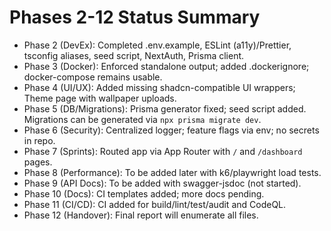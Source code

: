 # Phases 2-12 Status Summary

- Phase 2 (DevEx): Completed .env.example, ESLint (a11y)/Prettier, tsconfig aliases, seed script, NextAuth, Prisma client.
- Phase 3 (Docker): Enforced standalone output; added .dockerignore; docker-compose remains usable.
- Phase 4 (UI/UX): Added missing shadcn-compatible UI wrappers; Theme page with wallpaper uploads.
- Phase 5 (DB/Migrations): Prisma generator fixed; seed script added. Migrations can be generated via `npx prisma migrate dev`.
- Phase 6 (Security): Centralized logger; feature flags via env; no secrets in repo.
- Phase 7 (Sprints): Routed app via App Router with `/` and `/dashboard` pages.
- Phase 8 (Performance): To be added later with k6/playwright load tests.
- Phase 9 (API Docs): To be added with swagger-jsdoc (not started).
- Phase 10 (Docs): CI templates added; more docs pending.
- Phase 11 (CI/CD): CI added for build/lint/test/audit and CodeQL.
- Phase 12 (Handover): Final report will enumerate all files.
